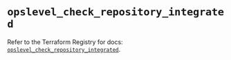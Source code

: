 # `opslevel_check_repository_integrated`

Refer to the Terraform Registry for docs: [`opslevel_check_repository_integrated`](https://registry.terraform.io/providers/opslevel/opslevel/1.6.3/docs/resources/check_repository_integrated).
